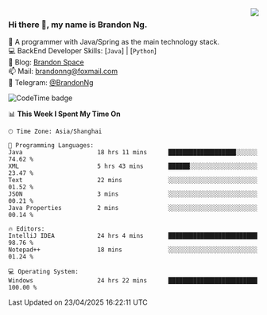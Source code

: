 <img  align="right" src="https://github-readme-stats-brandon0824.vercel.app/api/top-langs/?username=brandon0824&layout=compact">

### Hi there 👋, my name is Brandon Ng.

🌱 A programmer with Java/Spring as the main technology stack.  
💻 BackEnd Developer Skills: [`Java`] | [`Python`]  
📝 Blog: [Brandon Space](https://blog.brandonng.cc)  
📫 Mail: brandonng@foxmail.com  
📰 Telegram: [@BrandonNg](https://t.me/BrandonNg24)  

![CodeTime badge](https://img.shields.io/endpoint?style=flat-square&url=https%3A%2F%2Fapi.codetime.dev%2Fshield%3Fid%3D128%26project%3D%26in%3D604800000)

<!--START_SECTION:waka-->
📊 **This Week I Spent My Time On** 

```text
🕑︎ Time Zone: Asia/Shanghai

💬 Programming Languages: 
Java                     18 hrs 11 mins      ███████████████████░░░░░░   74.62 % 
XML                      5 hrs 43 mins       ██████░░░░░░░░░░░░░░░░░░░   23.47 % 
Text                     22 mins             ░░░░░░░░░░░░░░░░░░░░░░░░░   01.52 % 
JSON                     3 mins              ░░░░░░░░░░░░░░░░░░░░░░░░░   00.21 % 
Java Properties          2 mins              ░░░░░░░░░░░░░░░░░░░░░░░░░   00.14 % 

🔥 Editors: 
IntelliJ IDEA            24 hrs 4 mins       █████████████████████████   98.76 % 
Notepad++                18 mins             ░░░░░░░░░░░░░░░░░░░░░░░░░   01.24 % 

💻 Operating System: 
Windows                  24 hrs 22 mins      █████████████████████████   100.00 % 
```


 Last Updated on 23/04/2025 16:22:11 UTC
<!--END_SECTION:waka-->
